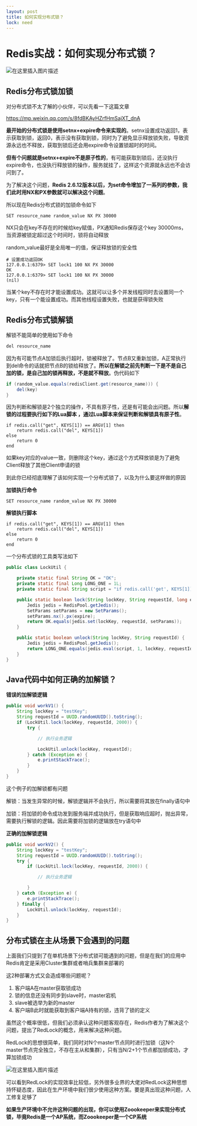 ```yaml
---
layout: post
title: 如何实现分布式锁？
lock: need
---
```


# Redis实战：如何实现分布式锁？

![在这里插入图片描述](https://img-blog.csdnimg.cn/201911031847567.jpg)

## Redis分布式锁加锁

对分布式锁不太了解的小伙伴，可以先看一下这篇文章

https://mp.weixin.qq.com/s/8fdBKAyHZrfHmSajXT_dnA

**最开始的分布式锁是使用setnx+expire命令来实现的**。setnx设置成功返回1，表示获取到锁，返回0，表示没有获取到锁，同时为了避免显示释放锁失败，导致资源永远也不释放，获取到锁后还会用expire命令设置锁超时的时间。

**但有个问题就是setnx+expire不是原子性的**，有可能获取到锁后，还没执行expire命令，也没执行释放锁的操作，服务就挂了，这样这个资源就永远也不会访问到了。

为了解决这个问题，**Redis 2.6.12版本以后，为set命令增加了一系列的参数，我们此时用NX和PX参数就可以解决这个问题**。

所以现在Redis分布式锁的加锁命令如下

```shell
SET resource_name random_value NX PX 30000
```
NX只会在key不存在的时候给key赋值，PX通知Redis保存这个key 30000ms，当资源被锁定超过这个时间时，锁将自动释放

random_value最好是全局唯一的值，保证释放锁的安全性

```shell
# 设置成功返回OK
127.0.0.1:6379> SET lock1 100 NX PX 30000
OK
127.0.0.1:6379> SET lock1 100 NX PX 30000
(nil)
```


当某个key不存在时才能设置成功。这就可以让多个并发线程同时去设置同一个key，只有一个能设置成功。而其他线程设置失败，也就是获得锁失败


## Redis分布式锁解锁
解锁不能简单的使用如下命令

```c
del resource_name 
```
因为有可能节点A加锁后执行超时，锁被释放了。节点B又重新加锁，A正常执行到del命令的话就把节点B的锁给释放了。**所以在解锁之前先判断一下是不是自己加的锁，是自己加的锁再释放，不是就不释放**。伪代码如下

```java
if (random_value.equals(redisClient.get(resource_name))) {
    del(key)
}
```
因为判断和解锁是2个独立的操作，不具有原子性，还是有可能会出问题。所以**解锁的过程要执行如下的Lua脚本
，通过Lua脚本来保证判断和解锁具有原子性**。

```shell
if redis.call("get", KEYS[1]) == ARGV[1] then 
    return redis.call("del", KEYS[1]) 
else 
    return 0 
end
```
如果key对应的value一致，则删除这个key，通过这个方式释放锁是为了避免Client释放了其他Client申请的锁

到此你已经彻底理解了该如何实现一个分布式锁了，以及为什么要这样做的原因

**加锁执行命令**

```shell
SET resource_name random_value NX PX 30000
```
**解锁执行脚本**
```shell
if redis.call("get", KEYS[1]) == ARGV[1] then 
    return redis.call("del", KEYS[1]) 
else 
    return 0 
end
```
一个分布式锁的工具类写法如下

```java
public class LockUtil {

    private static final String OK = "OK";
    private static final Long LONG_ONE = 1L;
    private static final String script = "if redis.call('get', KEYS[1]) == ARGV[1] then return redis.call('del', KEYS[1]) else return 0 end";

    public static boolean lock(String lockKey, String requestId, long expire) {
        Jedis jedis = RedisPool.getJedis();
        SetParams setParams = new SetParams();
        setParams.nx().px(expire);
        return OK.equals(jedis.set(lockKey, requestId, setParams));
    }

    public static boolean unlock(String lockKey, String requestId) {
        Jedis jedis = RedisPool.getJedis();
        return LONG_ONE.equals(jedis.eval(script, 1, lockKey, requestId));
    }
}
```
## Java代码中如何正确的加解锁？

**错误的加解锁逻辑**
```java
public void workV1() {
    String lockKey = "testKey";
    String requestId = UUID.randomUUID().toString();
    if (LockUtil.lock(lockKey, requestId, 2000)) {
        try {

            // 执行业务逻辑

            LockUtil.unlock(lockKey, requestId);
        } catch (Exception e) {
            e.printStackTrace();
        }
    }
}
```
这个例子的加解锁都有问题

解锁：当发生异常的时候，解锁逻辑并不会执行，所以需要将其放在finally语句中

加锁：将加锁的命令成功发到服务端并成功执行，但是获取响应超时，抛出异常，需要执行解锁的逻辑。因此需要将加锁的逻辑放在try语句中

**正确的加解锁逻辑**

```java
public void workV2() {
    String lockKey = "testKey";
    String requestId = UUID.randomUUID().toString();
    try {
        if (LockUtil.lock(lockKey, requestId, 2000)) {

            // 执行业务逻辑

        }
    } catch (Exception e) {
        e.printStackTrace();
    } finally {
        LockUtil.unlock(lockKey, requestId);
    }
}
```
## 分布式锁在主从场景下会遇到的问题
上面我们只提到了在单机场景下分布式锁可能遇到的问题，但是在我们的应用中Redis肯定是采用Cluster集群或者哨兵集群来部署的

这2种部署方式又会造成哪些问题呢？

1. 客户端A在master获取锁成功
2. 锁的信息还没有同步到slave时，master宕机
3. slave被选举为新的master
4. 客户端B此时就能获取到客户端A持有的锁，违背了锁的定义

虽然这个概率很低，但我们必须承认这种问题客观存在，Redis作者为了解决这个问题，提出了RedLock的概念，用来解决这种问题。

RedLock的思想很简单，我们同时对N个master节点同时进行加锁（这N个master节点完全独立，不存在主从和集群），只有当N/2+1个节点都加锁成功，才算加锁成功

![在这里插入图片描述](https://img-blog.csdnimg.cn/bd1bfe09f0044fecb4a6be6275be0337.png)

可以看到RedLock的实现效率比较低，另外很多业界的大佬对RedLock这种思想持怀疑态度，因此在生产环境中我们很少使用这种方案。要是真出现这种问题，人工修复足够了

**如果生产环境中不允许这种问题的出现，你可以使用Zoookeeper来实现分布式锁，毕竟Redis是一个AP系统，而Zoookeeper是一个CP系统**